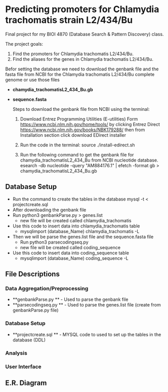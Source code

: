 # Predicting promoters for Chlamydia trachomatis strain L2/434/Bu

Final project for my BIOI 4870 (Database Search & Pattern Discovery) class.

The project goals:
  1. Find the promoters for Chlamydia trachomatis L2/434/Bu.
  2. Find the aliases for the genes in Chlamydia trachomatis L2/434/Bu.
  
Befor setting the database we need to download the genbank file and the fasta file from NCBI for the Chlamydia trachomatis L2/434/Bu complete genome or use those files 
* **chamydia_trachomatisL2_434_Bu.gb** 
* **sequence.fasta**
  
  Steps to download the genbank file from NCBI using the terminal:
  
  1. Download Entrez Programming Utilities (E-utilities)
   Form https://www.ncbi.nlm.nih.gov/home/tools/ by clicking  Entrez Direct 
   https://www.ncbi.nlm.nih.gov/books/NBK179288/ 
   then from Installation section click download EDirect installer
  
  2. Run the code in the terminal: source ./install-edirect.sh
  
  3. Run the following command to get the genbank file for chamydia_trachomatisL2_434_Bu from NCBI nucleotide database.
  esearch -db nucleotide -query "AM884176.1" | efetch -format gb > chamydia_trachomatisL2_434_Bu.gb

## Database Setup
  * Run the command to create the tables in the database
    mysql -t < projectcreate.sql 
  * After downloading the genbank file
  * Run python3 genbankParse.py > genes.list
    * new file will be created called chlamydia_trachomatis
  * Use this code to insert data into chlamydia_trachomatis table
    * mysqlimport (database_Name) chlamydia_trachomatis -L
  * Then we will be parse the genes.list file and the sequence.fasta file 
    * Run python3 parsecodingseq.py
    * new file will be created called coding_sequence
  * Use this code to insert data into coding_sequence table
    * mysqlimport (database_Name) coding_sequence -L
    

## File Descriptions
### Data Aggregation/Preprocessing
* **genbankParse.py **  - Used to parse the genbank file
* **parsecodingseq.py ** - Used to parse the genes.list file (create from genbankParse.py file)


### Database Setup
* **projectcreate.sql ** - MYSQL code to used to set up the tables in the database (DDL)

### Analysis


### User Interface

## E.R. Diagram
